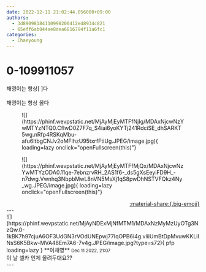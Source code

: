 ```yaml
---
date: 2022-12-11 21:02:44.056000+09:00
authors:
  - 3d89098184110998200412e48934c821
  - 65eff6ab044ae8dea6816794f11a6fc1
categories:
  - Chaeyoung
---
```


# 0-109911057

<div class="post-container" markdown="1">
<div class="content-container md-sidebar__scrollwrap" markdown="1">

채영이는 항상[   ]다<br><br>채영이는 항상 옳다
<figure markdown="1">
![](https://phinf.wevpstatic.net/MjAyMjEyMTFfNjIg/MDAxNjcwNzYwMTYzNTQ0.CfIwD0Z7F7q_S4iai6yoKYTj241RdciSE_dhSARKT5wg.nRfp4RSKqMbu-afu6ltbgCNJv2oMFlhzU95txrfFtiUg.JPEG/image.jpg){ loading=lazy onclick="openFullscreen(this)"}
</figure>

<figure markdown="1">
![](https://phinf.wevpstatic.net/MjAyMjEyMTFfMjQx/MDAxNjcwNzYwMTYzODA0.11qe-7ebnzrvRH_2AS1f6-_ds5gXsEeyiFD9H_-n7dwg.Vwnhq3NbpbMwL8nVN5MsXj1qS8pwDhNSTVFQkz4Ny_wg.JPEG/image.jpg){ loading=lazy onclick="openFullscreen(this)"}
</figure>


</div>
</div>

<div style="text-align: right;" markdown="1">
<a href="https://weverse.io/fromis9/fanpost/0-109911057" style="text-align: right;">:material-share:{.big-emoji}</a>
</div>
---

<div class="comments-container md-sidebar__scrollwrap" markdown="1">
<div class="comment" markdown="1">
<div class='id-container' markdown="1">
![](https://phinf.wevpstatic.net/MjAyNDExMjNfMTM1/MDAxNzMyMzUyOTg3NzQw.0-1kBK7h97cjuA6OF3UdGN3rVOdUNEpwj77IqOPB6i4g.vliiUmBtDpMvuwKKLiINsS6K5Bkw-MVA48Em7A6-7v4g.JPEG/image.jpg?type=s72){ pfp loading=lazy }
**<span class="artist">이채영</span>** <small>Dec 11 2022, 21:07</small><br>
</div>
<div class='comment-body' markdown="1">
이 날 셀카 언제 올려두대요??
</div>
</div>
</div>
---

